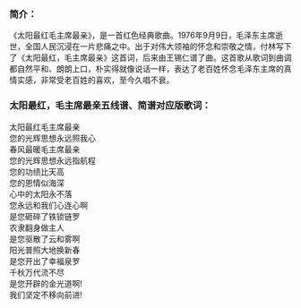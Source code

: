 

### 简介：

《太阳最红毛主席最亲》，是一首红色经典歌曲。1976年9月9日，毛泽东主席逝世，全国人民沉浸在一片悲痛之中。出于对伟大领袖的怀念和崇敬之情，付林写下了《太阳最红，毛主席最亲》这首词，后来由王锡仁谱了曲。这首歌从歌词到曲调都自然平和、朗朗上口，朴实得就像说话一样，表达了老百姓怀念毛泽东主席的真情实感，非常受老百姓的喜欢，至今久唱不衰。

### 太阳最红，毛主席最亲五线谱、简谱对应版歌词：

太阳最红毛主席最亲  
您的光辉思想永远照我心  
春风最暖毛主席最亲  
您的光辉思想永远指航程  
您的功绩比天高  
您的恩情似海深  
心中的太阳永不落  
您永远和我们心连心啊  
是您砸碎了铁锁链罗  
农隶翻身做主人  
是您驱散了云和雾啊  
阳光普照大地换新春  
是您开出了幸福泉罗  
千秋万代流不尽  
是您开辟的金光道啊!  
我们坚定不移向前进!  

